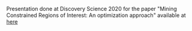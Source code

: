 Presentation done at Discovery Science 2020 for the paper "Mining Constrained Regions of Interest: An optimization approach" available at [here](https://dial.uclouvain.be/pr/boreal/object/boreal%3A235261/datastream/PDF_01/view)
